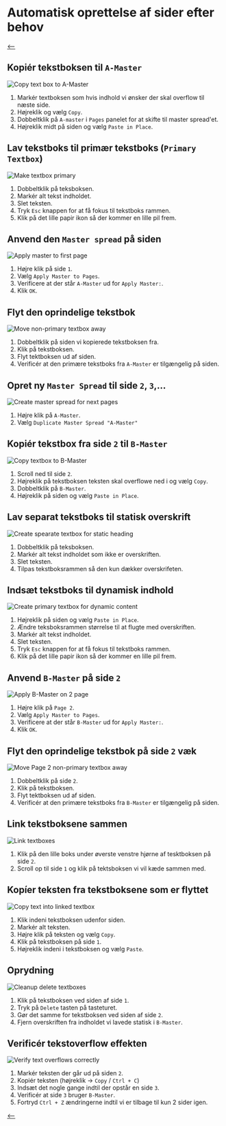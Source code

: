 # Automatisk oprettelse af sider efter behov

[⟵](./README.md)

## Kopiér tekstboksen til `A-Master`

![Copy text box to A-Master](./TextboxOverflow/01-copy-textbox-to-a-master.gif)

1. Markér textboksen som hvis indhold vi ønsker der skal overflow til næste side.
2. Højreklik og vælg `Copy`.
3. Dobbeltklik på `A-master` i `Pages` panelet for at skifte til master spread'et.
4. Højreklik midt på siden og vælg `Paste in Place`.

## Lav tekstboks til primær tekstboks (`Primary Textbox`)

![Make textbox primary](./TextboxOverflow/02-make-textbox-primary.gif)

1. Dobbeltklik på teksboksen.
2. Markér alt tekst indholdet.
3. Slet teksten.
4. Tryk `Esc` knappen for at få fokus til tekstboks rammen.
5. Klik på det lille papir ikon så der kommer en lille pil frem.

## Anvend den `Master spread` på siden

![Apply master to first page](./TextboxOverflow/03-apply-master-to-spread.gif)

1. Højre klik på side `1`.
2. Vælg `Apply Master to Pages`.
3. Verificere at der står `A-Master` ud for `Apply Master:`.
4. Klik `OK`.

## Flyt den oprindelige tekstbok

![Move non-primary textbox away](./TextboxOverflow/05-move-non-primary-textbox-away.gif)

1. Dobbeltklik på siden vi kopierede tekstboksen fra.
2. Klik på tekstboksen.
3. Flyt tektboksen ud af siden.
4. Verificér at den primære tekstboks fra `A-Master` er tilgængelig på siden.

## Opret ny `Master Spread` til side `2`, `3`,...

![Create master spread for next pages](./TextboxOverflow/06-create-b-master-spread-to-next-pages.gif)

1. Højre klik på `A-Master`.
2. Vælg `Duplicate Master Spread "A-Master"`

## Kopiér tekstbox fra side `2` til `B-Master`

![Copy textbox to B-Master](./TextboxOverflow/07-copy-textbox-to-b-master.gif)

1. Scroll ned til side `2`.
2. Højreklik på tekstboksen teksten skal overflowe ned i og vælg `Copy`.
3. Dobbeltklik på `B-Master`.
4. Højreklik på siden og vælg `Paste in Place`.

## Lav separat tekstboks til statisk overskrift

![Create spearate textbox for static heading](./TextboxOverflow/08-create-separate-textbox-for-static-heading.gif)

1. Dobbeltklik på teksboksen.
2. Markér alt tekst indholdet som ikke er overskriften.
3. Slet teksten.
4. Tilpas tekstboksrammen så den kun dækker overskrifeten.

## Indsæt tekstboks til dynamisk indhold

![Create primary textbox for dynamic content](./TextboxOverflow/09-make-dynamic-textbox-primary.gif)

1. Højreklik på siden og vælg `Paste in Place`.
2. Ændre teksboksrammen størrelse til at flugte med overskriften.
3. Markér alt tekst indholdet.
4. Slet teksten.
5. Tryk `Esc` knappen for at få fokus til tekstboks rammen.
6. Klik på det lille papir ikon så der kommer en lille pil frem.

## Anvend `B-Master` på side `2`

![Apply B-Master on 2 page](./TextboxOverflow/10-apply-b-master-to-second-page.gif)

1. Højre klik på `Page 2`.
2. Vælg `Apply Master to Pages`.
3. Verificere at der står `B-Master` ud for `Apply Master:`.
4. Klik `OK`.

## Flyt den oprindelige tekstbok på side `2` væk

![Move Page 2 non-primary textbox away](./TextboxOverflow/11-move-page-2-non-primary-textbox-away.gif)

1. Dobbeltklik på side `2`.
2. Klik på tekstboksen.
3. Flyt tektboksen ud af siden.
4. Verificér at den primære tekstboks fra `B-Master` er tilgængelig på siden.

## Link tekstboksene sammen

![Link textboxes](./TextboxOverflow/12-link-textboxes.gif)

1. Klik på den lille boks under øverste venstre hjørne af tesktboksen på side `2`.
2. Scroll op til side `1` og klik på tektsboksen vi vil kæde sammen med.

## Kopíer teksten fra tekstboksene som er flyttet

![Copy text into linked textbox](./TextboxOverflow/13-copy-text-into-linked-textbox.gif)

1. Klik indeni tekstboksen udenfor siden.
2. Markér alt teksten.
3. Højre klik på teksten og vælg `Copy`.
4. Klik på tekstboksen på side `1`.
5. Højreklik indeni i tekstboksen og vælg `Paste`.

## Oprydning

![Cleanup delete textboxes](./TextboxOverflow/14-cleanup-delete-textboxes.gif)

1. Klik på tekstboksen ved siden af side `1`.
2. Tryk på `Delete` tasten på tasteturet.
3. Gør det samme for tekstboksen ved siden af side `2`.
4. Fjern overskriften fra indholdet vi lavede statisk i `B-Master`.

## Verificér tekstoverflow effekten

![Verify text overflows correctly](./TextboxOverflow/15-verify-text-overflows-correctly.gif)

1. Markér teksten der går ud på siden `2`.
2. Kopiér teksten (højreklik -> `Copy` / `Ctrl + C`)
3. Indsæt det nogle gange indtil der opstår en side `3`.
4. Verificér at side `3` bruger `B-Master`.
5. Fortryd `Ctrl + Z` ændringerne indtil vi er tilbage til kun 2 sider igen.

[⟵](./README.md)
